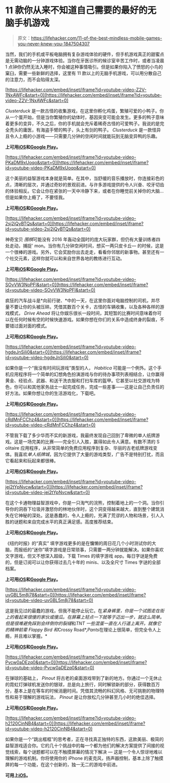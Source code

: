 # 11 款你从来不知道自己需要的最好的无脑手机游戏

> 原文：<https://lifehacker.com/11-of-the-best-mindless-mobile-games-you-never-knew-you-1847504307>

当然，我们的手机或平板电脑拥有复杂游戏体验的硬件，但手机游戏真正的甜蜜点是无需动脑的一分钟游戏体验。当你在牙医诊所的候诊室辛苦工作时，或者当凌晨 1 点钟你仍然无法入睡时，你会被这种事情吸引。但是如果你陷入了愤怒的小鸟的窠臼，需要一些新鲜的选择，这里有 11 款以上的无脑手机游戏，可以用分散自己的注意力，而不会陷得太深。

 [https://lifehacker.com/embed/inset/iframe?id=youtube-video-Z2V-1NxAWFc&start=0](https://lifehacker.com/embed/inset/iframe?id=youtube-video-Z2V-1NxAWFc&start=0) 

*Clusterduck* 是一款古怪的收集游戏，在这里你孵化鸡蛋，繁殖可爱的小鸭子。你从一个蛋开始，但是当你繁殖你的幼体时，基因突变可能会发生。更多的鸭子意味着更多的变异，不久之后，你的手机就会充斥着稀奇古怪的可爱鸭子。我说的是完全秃头的庸医，有海盗手臂的鸭子，头上有剑的鸭子。 *Clusterduck* 是一款怪异且令人上瘾的小游戏——只需要几分钟的空闲时间就能玩到无脑变异鸭的乐趣。

**上可用**[**iOS**](https://apps.apple.com/us/app/clusterduck/id1531250914)**和**[**Google Play**](https://play.google.com/store/apps/details?id=com.pikpok.wtd.play&hl=en_US&gl=US)**。**

 [https://lifehacker.com/embed/inset/iframe?id=youtube-video-PKaDM9xUoqo&start=0](https://lifehacker.com/embed/inset/iframe?id=youtube-video-PKaDM9xUoqo&start=0) 

这个美丽的益智游戏本身就是简单。在其中，当舒缓的音乐播放时，你连接彩色的点，清晰的层次，并通过奇妙的景观前进。与许多游戏提供的令人兴奋、咬牙切齿的体验相反。它会让你在紧张的一天中冷静下来，或者在你睡觉前关掉你的大脑…但是如果你上瘾了，不要怪我。

**上可用**[**iOS**](https://apps.apple.com/us/app/two-dots/id880178264)**和**[**Google Play**](https://play.google.com/store/apps/details?id=com.weplaydots.twodotsandroid&hl=en_US&gl=US)**。**

 [https://lifehacker.com/embed/inset/iframe?id=youtube-video-2sj2iQyBTQs&start=0](https://lifehacker.com/embed/inset/iframe?id=youtube-video-2sj2iQyBTQs&start=0) 

神奇宝贝 *围棋*可能没有 2016 年轰动全国时的庞大玩家群，但仍有大量训练者四处走动，捕捉' mon。当你有几分钟空闲时间，想买一两只皮卡丘— 的时候，这是一个很棒的游戏。另外，它会奖励你出去走走，看看你邻居的新事物。甚至还有一个社交元素，这样你就可以和来自世界各地的教练进行互动。

**上可用**[**iOS**](https://apps.apple.com/us/app/pok%C3%A9mon-go/id1094591345)**和**[**Google Play**](https://play.google.com/store/apps/details?id=com.nianticlabs.pokemongo&hl=en_US&gl=US)**。**

 [https://lifehacker.com/embed/inset/iframe?id=youtube-video-SOvVW3NoPFI&start=0](https://lifehacker.com/embed/inset/iframe?id=youtube-video-SOvVW3NoPFI&start=0) 

疯狂的汽车战斗是*向前行驶、*中的一天，在这里你面对电脑控制的司机，并尽量不要让你的头被压碎。凭借其数百个关卡，古怪的车辆收集，以及各种各样的游戏模式， *Drive Ahead* 将让你娱乐很长一段时间，其短暂的比赛时间意味着你可以在任何时候有空的时候快速游戏。如果你想在你们的关系中造成终身的裂痕，不要错过面对面的模式。

**上可用**[**iOS**](https://apps.apple.com/us/app/drive-ahead/id964436963)**和**[**Google Play**](https://play.google.com/store/apps/details?id=com.dodreams.driveahead&hl=en_US&gl=US)**。**

 [https://lifehacker.com/embed/inset/iframe?id=youtube-video-hgdeJnSili0&start=0](https://lifehacker.com/embed/inset/iframe?id=youtube-video-hgdeJnSili0&start=0) 

如果你是一个“我没有时间玩游戏”类型的人， *Habitica* 可能是一个例外。这个手机应用程序将一个简单的幻想角色扮演游戏与你的待办事项列表相结合，让你赢得黄金、经验点、武器、和送干洗衣服和打扫车库的盔甲。它甚至以社交游戏为特色，你可以和其他家务战士一起完成任务，完成一些差事——这是让自己负责任的好方法。如果你想让你的生活游戏化，下载吧。

**上可用**[**iOS**](https://apps.apple.com/us/app/habitica-gamified-taskmanager/id994882113)**和**[**Google Play**](https://play.google.com/store/apps/details?id=com.habitrpg.android.habitica&hl=en_US&gl=US)**。**

 [https://lifehacker.com/embed/inset/iframe?id=youtube-video-cRdMnFCChz4&start=0](https://lifehacker.com/embed/inset/iframe?id=youtube-video-cRdMnFCChz4&start=0) 

不管我下载了多少华而不实的新游戏，我最终发现自己回到了卑微的单人纸牌游戏。这是一场完美的比赛——完全引人入胜，赢得如此令人满意。有数不清的 S olitaire 应用程序，从非常简单的免费应用程序到复杂、华丽的古老纸牌游戏变体。我喜欢*单人纸牌城*，因为它提供了大量的游戏类型，广告不是特别打扰，而且它看起来和玩起来都很棒。

**上可用**[**iOS**](https://apps.apple.com/us/app/solitaire-city/id1145718202)**和**[**Google Play**](https://play.google.com/store/apps/details?id=com.digitalsmoke.solitairecity&hl=en_US&gl=US)**。**

 [https://lifehacker.com/embed/inset/iframe?id=youtube-video-jei2tYpNvcw&start=0](https://lifehacker.com/embed/inset/iframe?id=youtube-video-jei2tYpNvcw&start=0) 

在这个卡通物理益智游戏中，你是一只淘气的浣熊，控制着地上的一个洞。当你引导你的洞吞下垃圾并激怒你的林地伙伴时，这个洞变得越来越大，直到整个建筑消失在它神秘的深处。这是愚蠢的，令人上瘾的，充满了荒谬的人物和场景，引人入胜的谜题和来自完成水平的真正满足感。高度推荐结束。

**上可用**[**iOS**](https://apps.apple.com/us/app/donut-county/id1292099839)**和**[**Google Play**](https://play.google.com/store/apps/details?id=com.annapurnainteractive.DonutCounty&hl=en_US&gl=US)**。**

《纽约时报》的“真实” 填字游戏更多的是在慵懒的周日花几个小时测试你的大脑，而报纸的“迷你”填字游戏是日常琐事，只需要一两分钟就能解决。如果你喜欢文字游戏，但又不想深入超级，下载 Times 的填字游戏 app。每日字谜是免费的，但是订阅可以让你获得过去几十年的 minis、以及全尺寸 Times 字谜的全部档案。

**上可用**[**iOS**](https://apps.apple.com/us/app/new-york-times-crossword/id307569751)**和**[**Google Play**](https://play.google.com/store/apps/details?id=com.nytimes.crossword&hl=en_US&gl=US)**。**

 [https://lifehacker.com/embed/inset/iframe?id=youtube-video-uvGBL5m8j78&start=0](https://lifehacker.com/embed/inset/iframe?id=youtube-video-uvGBL5m8j78&start=0) 

这是我见过的最蠢的游戏，但我不能停止玩它。在*紧身裤里，*你是一个试图走在街上的看起来很傻的家伙或傻瓜。在屏幕上轻点一下就等于迈出一步，就这么简单。但是*很难避免踩到会绊倒你的裂缝*和*TNT 一些混蛋一直在人行道上离开。就像它的精神前辈 *Flappy Bird* 和*Crossy Road*,*Pants*在理论上很简单，但完全令人上瘾，并且难以掌握。* 

**上可用**[**iOS**](https://apps.apple.com/us/app/steppy-pants/id1094138419)**和**[**Google Play**](https://play.google.com/store/apps/details?id=com.sgames.steppypants&hl=en_US&gl=US)**。**

 [https://lifehacker.com/embed/inset/iframe?id=youtube-video-Pvcw0aDEzq0&start=0](https://lifehacker.com/embed/inset/iframe?id=youtube-video-Pvcw0aDEzq0&start=0) 

在弹球的基础上， *Pinout* 将古老的桌面游戏带到了新的地方。你通过一个无休止的霓虹灯弹球机发送你的银球，总是向上旅行，同时解锁新的部分，获得数百万分，基本上是在等车的时候消磨时间。凭借其流畅的科幻风格、无可挑剔的物理特性和易于理解的游戏玩法， *Pinout* 是让你放松几分钟甚至几小时的绝佳选择。

**上可用**[**iOS**](https://apps.apple.com/us/app/pinout/id1108417718)**和**[**Google Play**](https://play.google.com/store/apps/details?id=com.mediocre.pinout&hl=en_US&gl=US)**。**

 [https://lifehacker.com/embed/inset/iframe?id=youtube-video-h2120CinNB4&start=0](https://lifehacker.com/embed/inset/iframe?id=youtube-video-h2120CinNB4&start=0) 

如果你是一个“跳出框框”的思考者，正在寻找真正独特的东西，这款美丽、极简的益智游戏适合你。它的几十个挑战中的每一个都为他们的解决方案提供了间接的视觉线索，每个谜题都可以在不触摸屏幕的情况下解决 *—* 这是一个令人惊讶地难以理解的游戏机制。你将使用你的 iPhone 的麦克风，扬声器控制，基本上除了触摸屏的每一个功能，在这个创新的，独一无二的游戏中前进。

**可用上**[**iOS**](https://apps.apple.com/us/app/blackbox/id962969578)**。**